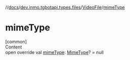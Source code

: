 //[docs](../../../index.md)/[dev.inmo.tgbotapi.types.files](../index.md)/[VideoFile](index.md)/[mimeType](mime-type.md)



# mimeType  
[common]  
Content  
open override val [mimeType](mime-type.md): [MimeType](../../dev.inmo.tgbotapi.utils/-mime-type/index.md)? = null  



